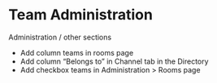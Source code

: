 # Team Administration



Administration / other sections

* Add column teams in rooms page
* Add column “Belongs to” in Channel tab in the Directory
* Add checkbox teams in Administration &gt; Rooms page


